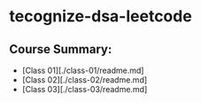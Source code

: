 # tecognize-dsa-leetcode

## Course Summary:
- [Class 01][./class-01/readme.md]
- [Class 02][./class-02/readme.md]
- [Class 03][./class-03/readme.md]
